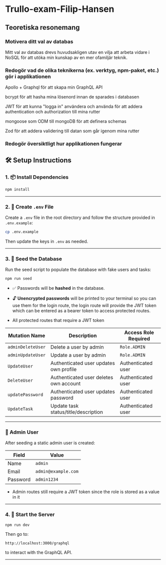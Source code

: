 # Trullo-exam-Filip-Hansen

## Teoretiska resonemang

### Motivera ditt val av databas 

Mitt val av databas drevs huvudsakligen utav en vilja att arbeta vidare i NoSQL för att utöka min kunskap av en mer ofamiljär teknik. 

### Redogör vad de olika teknikerna (ex. verktyg, npm-paket, etc.) gör i applikationen

Apollo + Graphql för att skapa min GraphQL API

bcrypt för att hasha mina lösenord innan de sparades i databasen

JWT för att kunna "logga in" användera och använda för att addera authentication och authorization till mina rutter

mongoose som ODM till mongoDB för att definera schemas

Zod för att addera validering till datan som går igenom mina rutter 


### Redogör översiktligt hur applikationen fungerar

## 🛠 Setup Instructions

### 1. 📦 Install Dependencies

```bash
npm install
```

---

### 2. 🔐 Create `.env` File

Create a `.env` file in the root directory and follow the structure provided in `.env.example`:

```bash
cp .env.example 
```

Then update the keys in `.env` as needed.

---

### 3. 🌱 Seed the Database

Run the seed script to populate the database with fake users and tasks:

```bash
npm run seed
```

* ✅ Passwords will be **hashed** in the database.
* 🔓 **Unencrypted passwords** will be printed to your terminal so you can use them for the login route, the login route will provide the JWT token which can be entered as a bearer token to access protected routes.

* All protected routes that require a JWT token

| Mutation Name     | Description                            | Access Role Required |
| ----------------- | -------------------------------------- | -------------------- |
| `adminDeleteUser` | Delete a user by admin                 | `Role.ADMIN`         |
| `adminUpdateUser` | Update a user by admin                 | `Role.ADMIN`         |
| `UpdateUser`      | Authenticated user updates own profile | Authenticated user   |
| `DeleteUser`      | Authenticated user deletes own account | Authenticated user   |
| `updatePassword`  | Authenticated user updates password    | Authenticated user   |
| `UpdateTask`      | Update task status/title/description   | Authenticated user   |

---

### 👤 Admin User

After seeding a static admin user is created:

| Field    | Value               |
| -------- | ------------------- |
| Name     | `admin`             |
| Email    | `admin@example.com` |
| Password | `admin1234`         |

* Admin routes still require a JWT token since the role is stored as a value in it
---

### 4. 🚀 Start the Server

```bash
npm run dev
```

Then go to:

```
http://localhost:3000/graphql
```

to interact with the GraphQL API.

---

